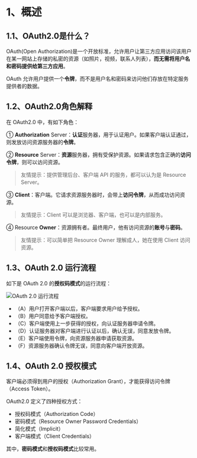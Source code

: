 # 1、概述

## 1.1、OAuth2.0是什么？

OAuth(Open Authorization)是一个开放标准，允许用户让第三方应用访问该用户在某一网站上存储的私密的资源（如照片，视频，联系人列表），**而无需将用户名和密码提供给第三方应用**。

OAuth 允许用户提供一个**令牌**，而不是用户名和密码来访问他们存放在特定服务提供者的数据。

## 1.2、OAuth2.0角色解释

在 OAuth2.0 中，有如下角色：

① **Authorization** Server：**认证**服务器，用于认证用户。如果客户端认证通过，则发放访问资源服务器的**令牌**。

② **Resource** Server：**资源**服务器，拥有受保护资源。如果请求包含正确的**访问令牌**，则可以访问资源。

> 友情提示：提供管理后台、客户端 API 的服务，都可以认为是 Resource Server。

③ **Client**：客户端。它请求资源服务器时，会带上**访问令牌**，从而成功访问资源。

> 友情提示：Client 可以是浏览器、客户端，也可以是内部服务。

④ Resource **Owner**：资源拥有者。最终用户，他有访问资源的**账号**与**密码**。

> 友情提示：可以简单把 Resource Owner 理解成人，她在使用 Client 访问资源。

## 1.3、OAuth 2.0 运行流程

如下是 OAuth 2.0 的**授权码模式**的运行流程：

![OAuth 2.0 运行流程](http://static.iocoder.cn/6a92a862da97a4692c755c7e186dfd07.jpg)

- （A）用户打开客户端以后，客户端要求用户给予授权。
- （B）用户同意给予客户端授权。
- （C）客户端使用上一步获得的授权，向认证服务器申请令牌。
- （D）认证服务器对客户端进行认证以后，确认无误，同意发放令牌。
- （E）客户端使用令牌，向资源服务器申请获取资源。
- （F）资源服务器确认令牌无误，同意向客户端开放资源。

## 1.4、OAuth 2.0 授权模式

客户端必须得到用户的授权（Authorization Grant），才能获得访问令牌（Access Token）。

OAuth2.0 定义了四种授权方式：

- 授权码模式（Authorization Code）
- 密码模式（Resource Owner Password Credentials）
- 简化模式（Implicit）
- 客户端模式（Client Credentials）

其中，**密码模式**和**授权码模式**比较常用。